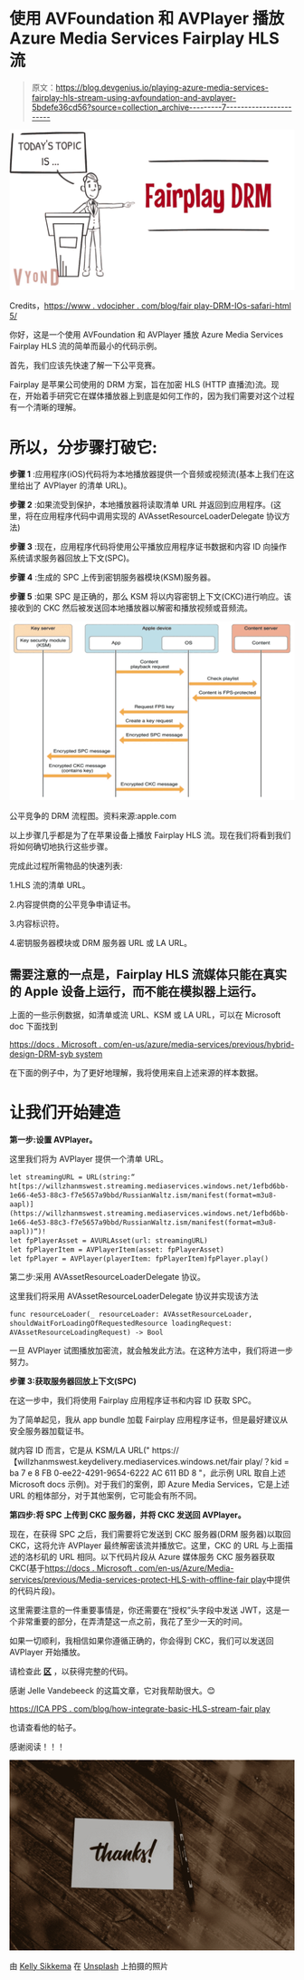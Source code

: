 # 使用 AVFoundation 和 AVPlayer 播放 Azure Media Services Fairplay HLS 流

> 原文：<https://blog.devgenius.io/playing-azure-media-services-fairplay-hls-stream-using-avfoundation-and-avplayer-5bdefe36cd56?source=collection_archive---------7----------------------->

![](img/372db7385744a856961810ad1a632494.png)

Credits，[https://www . vdocipher . com/blog/fair play-DRM-IOs-safari-html 5/](https://www.vdocipher.com/blog/fairplay-drm-ios-safari-html5/)

你好，这是一个使用 AVFoundation 和 AVPlayer 播放 Azure Media Services Fairplay HLS 流的简单而最小的代码示例。

首先，我们应该先快速了解一下公平竞赛。

Fairplay 是苹果公司使用的 DRM 方案，旨在加密 HLS (HTTP 直播流)流。现在，开始着手研究它在媒体播放器上到底是如何工作的，因为我们需要对这个过程有一个清晰的理解。

# 所以，分步骤打破它:

**步骤 1** :应用程序(iOS)代码将为本地播放器提供一个音频或视频流(基本上我们在这里给出了 AVPlayer 的清单 URL)。

**步骤 2** :如果流受到保护，本地播放器将读取清单 URL 并返回到应用程序。(这里，将在应用程序代码中调用实现的 AVAssetResourceLoaderDelegate 协议方法)

**步骤 3** :现在，应用程序代码将使用公平播放应用程序证书数据和内容 ID 向操作系统请求服务器回放上下文(SPC)。

**步骤 4** :生成的 SPC 上传到密钥服务器模块(KSM)服务器。

**步骤 5** :如果 SPC 是正确的，那么 KSM 将以内容密钥上下文(CKC)进行响应。该接收到的 CKC 然后被发送回本地播放器以解密和播放视频或音频流。

![](img/029daf6bb806d50cd141600f3950196f.png)

公平竞争的 DRM 流程图。资料来源:apple.com

以上步骤几乎都是为了在苹果设备上播放 Fairplay HLS 流。现在我们将看到我们将如何确切地执行这些步骤。

完成此过程所需物品的快速列表:

1.HLS 流的清单 URL。

2.内容提供商的公平竞争申请证书。

3.内容标识符。

4.密钥服务器模块或 DRM 服务器 URL 或 LA URL。

## **需要注意的一点是，Fairplay HLS 流媒体只能在真实的 Apple 设备上运行，而不能在模拟器上运行。**

上面的一些示例数据，如清单或流 URL、KSM 或 LA URL，可以在 Microsoft doc 下面找到

[https://docs . Microsoft . com/en-us/azure/media-services/previous/hybrid-design-DRM-syb system](https://docs.microsoft.com/en-us/azure/media-services/previous/hybrid-design-drm-sybsystem)

在下面的例子中，为了更好地理解，我将使用来自上述来源的样本数据。

# **让我们开始建造**

**第一步:设置 AVPlayer。**

这里我们将为 AVPlayer 提供一个清单 URL。

```
let streamingURL = URL(string:“ ht[tps://willzhanmswest.streaming.mediaservices.windows.net/1efbd6bb-1e66-4e53-88c3-f7e5657a9bbd/RussianWaltz.ism/manifest(format=m3u8-aapl)](https://willzhanmswest.streaming.mediaservices.windows.net/1efbd6bb-1e66-4e53-88c3-f7e5657a9bbd/RussianWaltz.ism/manifest(format=m3u8-aapl))“)!
let fpPlayerAsset = AVURLAsset(url: streamingURL)
let fpPlayerItem = AVPlayerItem(asset: fpPlayerAsset)
let fpPlayer = AVPlayer(playerItem: fpPlayerItem)fpPlayer.play()
```

第二步:采用 AVAssetResourceLoaderDelegate 协议。

这里我们将采用 AVAssetResourceLoaderDelegate 协议并实现该方法

```
func resourceLoader(_ resourceLoader: AVAssetResourceLoader, shouldWaitForLoadingOfRequestedResource loadingRequest: AVAssetResourceLoadingRequest) -> Bool
```

一旦 AVPlayer 试图播放加密流，就会触发此方法。在这种方法中，我们将进一步努力。

**步骤 3:获取服务器回放上下文(SPC)**

在这一步中，我们将使用 Fairplay 应用程序证书和内容 ID 获取 SPC。

为了简单起见，我从 app bundle 加载 Fairplay 应用程序证书，但是最好建议从安全服务器加载证书。

就内容 ID 而言，它是从 KSM/LA URL(" https://【willzhanmswest.keydelivery.mediaservices.windows.net/fair play/？kid = ba 7 e 8 FB 0-ee22-4291-9654-6222 AC 611 BD 8 "，此示例 URL 取自上述 Microsoft docs 示例)。对于我们的案例，即 Azure Media Services，它是上述 URL 的粗体部分，对于其他案例，它可能会有所不同。

**第四步:将 SPC 上传到 CKC 服务器，并将 CKC 发送回 AVPlayer。**

现在，在获得 SPC 之后，我们需要将它发送到 CKC 服务器(DRM 服务器)以取回 CKC，这将允许 AVPlayer 最终解密该流并播放它。这里，CKC 的 URL 与上面描述的洛杉矶的 URL 相同。以下代码片段从 Azure 媒体服务 CKC 服务器获取 CKC(基于[https://docs . Microsoft . com/en-us/Azure/Media-services/previous/Media-services-protect-HLS-with-offline-fair play](https://docs.microsoft.com/en-us/azure/media-services/previous/media-services-protect-hls-with-offline-fairplay)中提供的代码片段)。

这里需要注意的一件重要事情是，你还需要在“授权”头字段中发送 JWT，这是一个非常重要的部分，在弄清楚这一点之前，我花了至少一天的时间。

如果一切顺利，我相信如果你遵循正确的，你会得到 CKC，我们可以发送回 AVPlayer 开始播放。

请检查此 [**区**](https://gist.github.com/jatinmishra/7cb0e8be239758cb6422e74817a671bb) ，以获得完整的代码。

感谢 Jelle Vandebeeck 的这篇文章，它对我帮助很大。😊

[https://ICA PPS . com/blog/how-integrate-basic-HLS-stream-fair play](https://icapps.com/blog/how-integrate-basic-hls-stream-fairplay)

也请查看他的帖子。

感谢阅读！！！

![](img/e0cc86b7a95898baae108f871b2b25f3.png)

由 [Kelly Sikkema](https://unsplash.com/@kellysikkema?utm_source=medium&utm_medium=referral) 在 [Unsplash](https://unsplash.com?utm_source=medium&utm_medium=referral) 上拍摄的照片